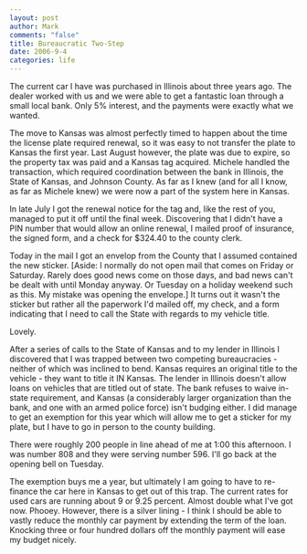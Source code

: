 ```yaml
--- 
layout: post
author: Mark
comments: "false"
title: Bureaucratic Two-Step
date: 2006-9-4
categories: life
---
```

The current car I have was purchased in Illinois about three years ago. The dealer worked with us and we were able to get a fantastic loan through a small local bank. Only 5% interest, and the payments were exactly what we wanted.

The move to Kansas was  almost perfectly timed to happen about the time the license plate required renewal, so it was easy to not transfer the plate to Kansas the first year. Last August however, the plate was due to expire, so the property tax was paid and a Kansas tag acquired. Michele handled the transaction, which required coordination between the bank in Illinois, the State of Kansas, and Johnson County. As far as I knew (and for all I know, as far as Michele knew) we were now a part of the system here in Kansas.

In late July I got the renewal notice for the tag and, like the rest of you, managed to put it off until the final week. Discovering that I didn't have a PIN number that would allow an online renewal, I mailed proof of insurance, the signed form, and a check for $324.40 to the county clerk.

Today in the mail I got an envelop from the County that I assumed contained the new sticker. [Aside: I normally do not open mail that comes on Friday or Saturday. Rarely does good news come on those days, and bad news can't be dealt with until Monday anyway. Or Tuesday on a holiday weekend such as this. My mistake was opening the envelope.] It turns out it wasn't the sticker but rather all the paperwork I'd mailed off, my check, and a form indicating that I need to call the State with regards to my vehicle title.

Lovely.

After a series of calls to the State of Kansas and to my lender in Illinois I discovered that I was trapped between two competing bureaucracies - neither of which was inclined to bend. Kansas requires an original title to the vehicle - they want to title it IN Kansas. The lender in Illinois doesn't allow loans on vehicles that are titled out of state. The bank refuses to waive in-state requirement, and Kansas (a considerably larger organization than the bank, and one with an armed police force) isn't budging either. I did manage to get an exemption for this year which will allow me to get a sticker for my plate, but I have to go in person to the county building.

There were roughly 200 people in line ahead of me at 1:00 this afternoon. I was number 808 and they were serving number 596. I'll go back at the opening bell on Tuesday.

The exemption buys me a year, but ultimately I am going to have to re-finance the car here in Kansas to get out of this trap. The current rates for used cars are running about 9 or 9.25 percent. Almost double what I've got now. Phooey. However, there is a silver lining - I think I should be able to vastly reduce the monthly car payment by extending the term of the loan. Knocking three or four hundred dollars off the monthly payment will ease my budget nicely.
